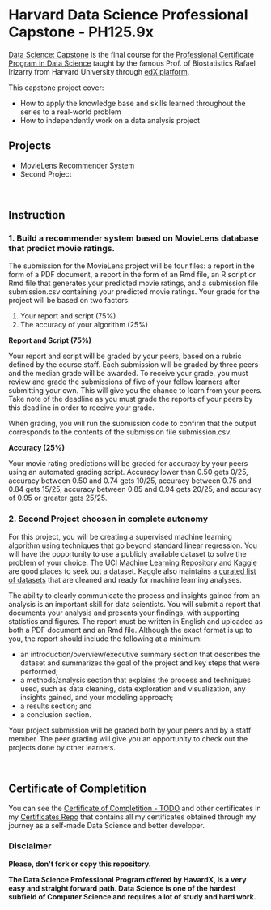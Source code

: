 
# Harvard Data Science Professional Capstone - PH125.9x

[Data Science: Capstone](https://www.edx.org/course/data-science-capstone) is the final course for the [Professional Certificate Program in Data Science](https://www.edx.org/professional-certificate/harvardx-data-science) taught by the famous Prof. of Biostatistics Rafael Irizarry from Harvard University through [edX platform](https://www.edx.org).

This capstone project cover:

- How to apply the knowledge base and skills learned throughout the series to a real-world problem
- How to independently work on a data analysis project

## Projects

- MovieLens Recommender System
- Second Project

<br/>

## Instruction

### 1. Build a recommender system based on MovieLens database that predict movie ratings.

The submission for the MovieLens project will be four files: a report in the form of a PDF document, a report in the form of an Rmd file, an R script or Rmd file that generates your predicted movie ratings, and a submission file submission.csv containing your predicted movie ratings. Your grade for the project will be based on two factors:

1.  Your report and script (75%)
2.  The accuracy of your algorithm (25%)

**Report and Script (75%)**

Your report and script will be graded by your peers, based on a rubric defined by the course staff. Each submission will be graded by three peers and the median grade will be awarded. To receive your grade, you must review and grade the submissions of five of your fellow learners after submitting your own. This will give you the chance to learn from your peers. Take note of the deadline as you must grade the reports of your peers by this deadline in order to receive your grade.

When grading, you will run the submission code to confirm that the output corresponds to the contents of the submission file submission.csv.

**Accuracy (25%)**

Your movie rating predictions will be graded for accuracy by your peers using an automated grading script. Accuracy lower than 0.50 gets 0/25, accuracy between 0.50 and 0.74 gets 10/25, accuracy between 0.75 and 0.84 gets 15/25, accuracy between 0.85 and 0.94 gets 20/25, and accuracy of 0.95 or greater gets 25/25.

### 2. Second Project choosen in complete autonomy

For this project, you will be creating a supervised machine learning algorithm using techniques that go beyond standard linear regression. You will have the opportunity to use a publicly available dataset to solve the problem of your choice. The [UCI Machine Learning Repository](https://archive.ics.uci.edu/ml/datasets.html) and [Kaggle](https://www.kaggle.com/datasets) are good places to seek out a dataset. Kaggle also maintains a [curated list of datasets](https://www.kaggle.com/annavictoria/ml-friendly-public-datasets?utm_medium=email&utm_source=intercom&utm_campaign=data+projects+onboarding)  that are cleaned and ready for machine learning analyses.

The ability to clearly communicate the process and insights gained from an analysis is an important skill for data scientists. You will submit a report that documents your analysis and presents your findings, with supporting statistics and figures. The report must be written in English and uploaded as both a PDF document and an Rmd file. Although the exact format is up to you, the report should include the following at a minimum:

-   an introduction/overview/executive summary section that describes the dataset and summarizes the goal of the project and key steps that were performed;
-   a methods/analysis section that explains the process and techniques used, such as data cleaning, data exploration and visualization, any insights gained, and your modeling approach;
-   a results section; and
-   a conclusion section.

Your project submission will be graded both by your peers and by a staff member. The peer grading will give you an opportunity to check out the projects done by other learners.

<br/>

## Certificate of Completition
You can see the [Certificate of Completition - TODO](TO-DO) and other certificates in my [Certificates Repo](https://github.com/AlessandroCorradini/Certificates) that contains all my certificates obtained through my journey as a self-made Data Science and better developer.

### Disclaimer
**Please, don't fork or copy this repository.**

**The Data Science Professional Program offered by HavardX, is a very easy and straight forward path. Data Science is one of the hardest subfield of Computer Science and requires a lot of study and hard work.**
